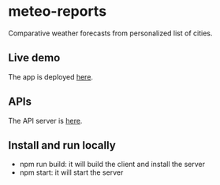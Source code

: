 # meteo-reports
Comparative weather forecasts from personalized list of cities.

## Live demo
The app is deployed [here](https://meteo-reports.herokuapp.com/).

## APIs
The API server is [here](https://meteo-reports.herokuapp.com/api/).

## Install and run locally
- npm run build: it will build the client and install the server
- npm start: it will start the server
